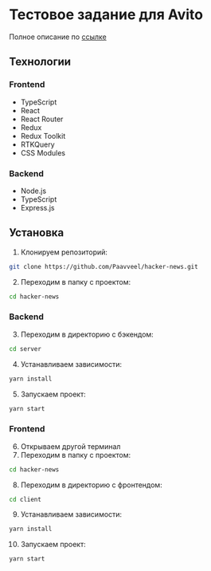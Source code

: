 # Тестовое задание для Avito

Полное описание по [ссылке](https://github.com/avito-tech/internship_frontend_2022)

## Технологии

### Frontend

- TypeScript
- React
- React Router
- Redux
- Redux Toolkit
- RTKQuery
- CSS Modules

### Backend

- Node.js
- TypeScript
- Express.js

## Установка

1. Клонируем репозиторий:

```sh
git clone https://github.com/Paavveel/hacker-news.git
```

2. Переходим в папку с проектом:

```sh
cd hacker-news
```

### Backend

3. Переходим в директорию с бэкендом:

```sh
cd server
```

4. Устанавливаем зависимости:

```sh
yarn install
```

5. Запускаем проект:

```sh
yarn start
```

### Frontend

6. Открываем другой терминал
7. Переходим в папку с проектом:

```sh
cd hacker-news
```
8. Переходим в директорию с фронтендом:

```sh
cd client
```

9. Устанавливаем зависимости:

```sh
yarn install
```

10. Запускаем проект:

```sh
yarn start
```
